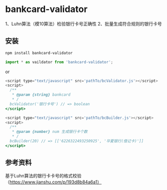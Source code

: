 # bankcard-validator

  1、Luhn算法（模10算法）检验银行卡号正确性
  2、批量生成符合规则的银行卡号


## 安装

```bash
npm install bankcard-validator
```

```javascript
import * as vaildator from 'bankcard-validator';
```

or 

```javascript
<script type="text/javascript" src='pathTo/bcValidator.js'></script>
<script>
  /**
   * @param {string} bankcard 
   * /
  bcValidator('银行卡号') // => boolean
</script>
```

```javascript
<script type="text/javascript" src='pathTo/bcBuilder.js'></script>
<script>
  /**
   * @param {number} num 生成银行卡个数
   * /
  bcBuilder(20) // => [['6226322493250925', '华夏银行(借记卡)']]
</script>
```

## 参考资料

基于Luhn算法的银行卡卡号的格式校验（https://www.jianshu.com/p/193d8b84a6a1）